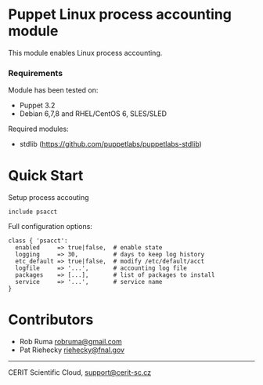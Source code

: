 # Puppet Linux process accounting module

This module enables Linux process accounting.

### Requirements

Module has been tested on:

* Puppet 3.2
* Debian 6,7,8 and RHEL/CentOS 6, SLES/SLED

Required modules:

* stdlib (https://github.com/puppetlabs/puppetlabs-stdlib)

# Quick Start

Setup process accouting

```puppet
include psacct
```

Full configuration options:

```puppet
class { 'psacct':
  enabled     => true|false,  # enable state
  logging     => 30,          # days to keep log history
  etc_default => true|false,  # modify /etc/default/acct
  logfile     => '...',       # accounting log file
  packages    => [...],       # list of packages to install
  service     => '...',       # service name
}
```

# Contributors

* Rob Ruma <robruma@gmail.com>
* Pat Riehecky <riehecky@fnal.gov>

***

CERIT Scientific Cloud, <support@cerit-sc.cz>
